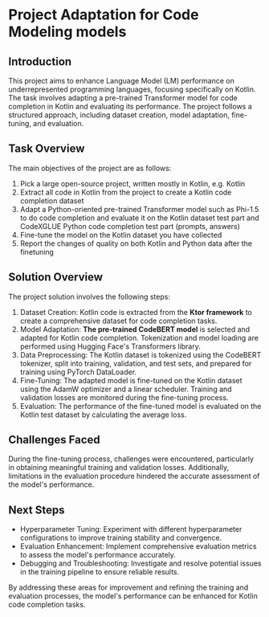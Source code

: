 # Project Adaptation for Code Modeling models
## Introduction
This project aims to enhance Language Model (LM) performance on underrepresented programming languages, focusing specifically on Kotlin. 
The task involves adapting a pre-trained Transformer model for code completion in Kotlin and evaluating its performance. 
The project follows a structured approach, including dataset creation, model adaptation, fine-tuning, and evaluation.

## Task Overview
The main objectives of the project are as follows:

1. Pick a large open-source project, written mostly in Kotlin, e.g. Kotlin
2. Extract all code in Kotlin from the project to create a Kotlin code completion dataset
3. Adapt a Python-oriented pre-trained Transformer model such as Phi-1.5 to do code completion and evaluate it on the Kotlin dataset test part and CodeXGLUE Python code completion test part (prompts, answers)
4. Fine-tune the model on the Kotlin dataset you have collected
5. Report the changes of quality on both Kotlin and Python data after the finetuning

## Solution Overview
The project solution involves the following steps:

1. Dataset Creation: Kotlin code is extracted from the **Ktor framework** to create a comprehensive dataset for code completion tasks.
2. Model Adaptation: **The pre-trained CodeBERT model** is selected and adapted for Kotlin code completion. Tokenization and model loading are performed using Hugging Face's Transformers library.
3. Data Preprocessing: The Kotlin dataset is tokenized using the CodeBERT tokenizer, split into training, validation, and test sets, and prepared for training using PyTorch DataLoader.
4. Fine-Tuning: The adapted model is fine-tuned on the Kotlin dataset using the AdamW optimizer and a linear scheduler. Training and validation losses are monitored during the fine-tuning process.
5. Evaluation: The performance of the fine-tuned model is evaluated on the Kotlin test dataset by calculating the average loss.

## Challenges Faced
During the fine-tuning process, challenges were encountered, particularly in obtaining meaningful training and validation losses. 
Additionally, limitations in the evaluation procedure hindered the accurate assessment of the model's performance.

## Next Steps
 - Hyperparameter Tuning: Experiment with different hyperparameter configurations to improve training stability and convergence.
 - Evaluation Enhancement: Implement comprehensive evaluation metrics to assess the model's performance accurately.
 - Debugging and Troubleshooting: Investigate and resolve potential issues in the training pipeline to ensure reliable results.

By addressing these areas for improvement and refining the training and evaluation processes, the model's performance can be enhanced for Kotlin code completion tasks.
